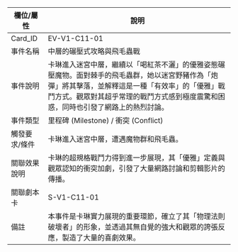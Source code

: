 | 欄位/屬性 | 說明 |
|---|---|
| Card_ID | EV-V1-C11-01 |
| 事件名稱 | 中層的碾壓式攻略與飛毛蟲戰 |
| 事件說明 | 卡琳進入迷宮中層，繼續以「喝紅茶不灑」的優雅姿態碾壓魔物。面對棘手的飛毛蟲群，她以迷宮野豬作為「炮彈」將其擊落，並解釋這是一種「有效率」的「優雅」戰鬥方式。觀眾對其超乎常理的戰鬥方式感到極度震驚和困惑，同時也引發了網路上的熱烈討論。 |
| 事件類型 | 里程碑 (Milestone) / 衝突 (Conflict) |
| 觸發要求/條件 | 卡琳進入迷宮中層，遭遇魔物群和飛毛蟲。 |
| 關聯效果說明 | 卡琳的超規格戰鬥力得到進一步展現，其「優雅」定義與觀眾認知的衝突加劇，引發了大量網路討論和剪輯影片的傳播。 |
| 關聯劇本卡 | S-V1-C11-01 |
| 備註 | 本事件是卡琳實力展現的重要環節，確立了其「物理法則破壞者」的形象，並透過其無自覺的強大和觀眾的誇張反應，製造了大量的喜劇效果。 |
